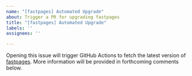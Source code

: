 ```yaml
---
name: "[fastpages] Automated Upgrade"
about: Trigger a PR for upgrading fastpages
title: "[fastpages] Automated Upgrade"
labels: ''
assignees: ''

---
```


Opening this issue will trigger GitHub Actions to fetch the latest version of [fastpages](https://github.com/fastai/fastpages).  More information will be provided in forthcoming comments below.
